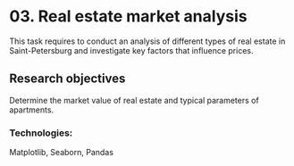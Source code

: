 # 03. Real estate market analysis

This task requires to conduct an analysis of different types of real estate in Saint-Petersburg and investigate key factors that influence prices.

## Research objectives
Determine the market value of real estate and typical parameters of apartments.

### Technologies:
Matplotlib, Seaborn, Pandas

